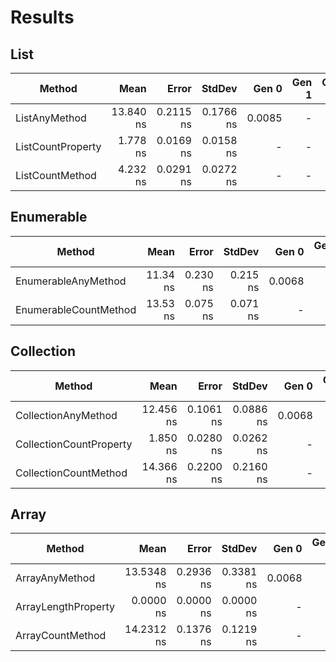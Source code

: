 # Results

## List

|            Method |      Mean |     Error |    StdDev |  Gen 0 | Gen 1 | Gen 2 | Allocated |
|------------------ |----------:|----------:|----------:|-------:|------:|------:|----------:|
|     ListAnyMethod | 13.840 ns | 0.2115 ns | 0.1766 ns | 0.0085 |     - |     - |      40 B |
| ListCountProperty |  1.778 ns | 0.0169 ns | 0.0158 ns |      - |     - |     - |         - |
|   ListCountMethod |  4.232 ns | 0.0291 ns | 0.0272 ns |      - |     - |     - |         - |

## Enumerable

|                Method |     Mean |    Error |   StdDev |  Gen 0 | Gen 1 | Gen 2 | Allocated |
|---------------------- |---------:|---------:|---------:|-------:|------:|------:|----------:|
|   EnumerableAnyMethod | 11.34 ns | 0.230 ns | 0.215 ns | 0.0068 |     - |     - |      32 B |
| EnumerableCountMethod | 13.53 ns | 0.075 ns | 0.071 ns |      - |     - |     - |         - |

## Collection

|                  Method |      Mean |     Error |    StdDev |  Gen 0 | Gen 1 | Gen 2 | Allocated |
|------------------------ |----------:|----------:|----------:|-------:|------:|------:|----------:|
|     CollectionAnyMethod | 12.456 ns | 0.1061 ns | 0.0886 ns | 0.0068 |     - |     - |      32 B |
| CollectionCountProperty |  1.850 ns | 0.0280 ns | 0.0262 ns |      - |     - |     - |         - |
|   CollectionCountMethod | 14.366 ns | 0.2200 ns | 0.2160 ns |      - |     - |     - |         - |

## Array

|              Method |       Mean |     Error |    StdDev |  Gen 0 | Gen 1 | Gen 2 | Allocated |
|-------------------- |-----------:|----------:|----------:|-------:|------:|------:|----------:|
|      ArrayAnyMethod | 13.5348 ns | 0.2936 ns | 0.3381 ns | 0.0068 |     - |     - |      32 B |
| ArrayLengthProperty |  0.0000 ns | 0.0000 ns | 0.0000 ns |      - |     - |     - |         - |
|    ArrayCountMethod | 14.2312 ns | 0.1376 ns | 0.1219 ns |      - |     - |     - |         - |
